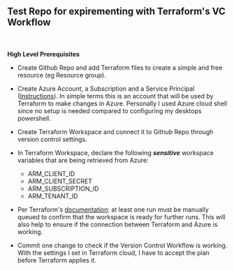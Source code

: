 ## Test Repo for expirementing with Terraform's VC Workflow
\
\
**High Level Prerequisites**
- Create Github Repo and add Terraform files to create a simple and free resource (eg Resource group).
- Create Azure Account, a Subscription and a Service Principal ([Instructions](https://learn.microsoft.com/en-us/azure/developer/terraform/authenticate-to-azure-with-service-principle?tabs=azure-powershell)). In simple terms this is an account that will be used by Terraform to make changes in Azure. Personally I used Azure cloud shell since no setup is needed compared to configuring my desktops powershell.
- Create Terraform Workspace and connect it to Github Repo through version control settings.
- In Terraform Workspace, declare the following ***sensitive*** workspace variables that are being retrieved from Azure:
    - ARM_CLIENT_ID
    - ARM_CLIENT_SECRET
    - ARM_SUBSCRIPTION_ID
    - ARM_TENANT_ID
- Per Terraform's [documentation](https://developer.hashicorp.com/terraform/cloud-docs/run/ui): 
    at least one run must be manually queued to confirm that the workspace is ready for further runs. This will also help to ensure if the connection between Terraform and Azure is working.

- Commit one change to check if the Version Control Workflow is working. With the settings I set in Terraform cloud, I have to accept the plan before Terraform applies it.
